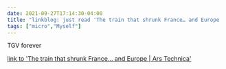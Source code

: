 ```yaml
---
date: 2021-09-27T17:14:30-04:00
title: "linkblog: just read 'The train that shrunk France… and Europe | Ars Technica'"
tags: ["micro","Myself"]
---
```

TGV forever
 
[link to 'The train that shrunk France… and Europe | Ars Technica'](https://arstechnica.com/cars/2021/09/the-train-that-shrunk-france-and-europe/)
